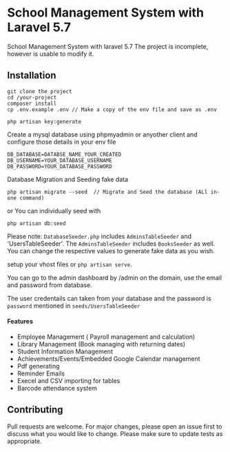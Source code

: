 # School Management System with Laravel 5.7
School Management System with laravel 5.7
The project is incomplete, however is usable to modify it.

## Installation
```
git clone the project
cd /your-project
composer install
cp .env.example .env // Make a copy of the env file and save as .env
```

```
php artisan key:generate
```
Create a mysql database using phpmyadmin or anyother client and configure those details in your env file
```
DB_DATABASE=DATABSE_NAME_YOUR_CREATED
DB_USERNAME=YOUR_DATABASE_USERNAME
DB_PASSWORD=YOUR_DATABASE_PASSWORD
```

Database Migration and Seeding fake data
```
php artisan migrate --seed  // Migrate and Seed the database (ALl in-one command)
```
or You can individually seed with
```
php artisan db:seed  
```

Please note:
`DatabaseSeeder.php` includes `AdminsTableSeeder` and 'UsersTableSeeder'. The `AdminsTableSeeder` includes `BooksSeeder` as well. You can change the respective values to generate fake data as you wish.

setup your vhost files or `php artisan serve`.

You can go to the admin dashboard by /admin on the domain, use the email and password from database.

The user credentails can taken from your database and the password is `password` mentioned in `seeds/UsersTableSeeder`

#### Features 

- Employee Management ( Payroll management and calculation)
- Library Management (Book managing with returning dates)
- Student Information Management
- Achievements/Events/Embedded Google Calendar management
- Pdf generating
- Reminder Emails
- Execel and CSV importing for tables
- Barcode attendance system


## Contributing
Pull requests are welcome. For major changes, please open an issue first to discuss what you would like to change.
Please make sure to update tests as appropriate.

